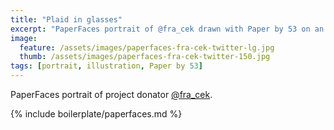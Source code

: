 ```yaml
---
title: "Plaid in glasses"
excerpt: "PaperFaces portrait of @fra_cek drawn with Paper by 53 on an iPad."
image: 
  feature: /assets/images/paperfaces-fra-cek-twitter-lg.jpg
  thumb: /assets/images/paperfaces-fra-cek-twitter-150.jpg
tags: [portrait, illustration, Paper by 53]
---
```


PaperFaces portrait of project donator [@fra_cek](http://twitter.com/fra_cek).

{% include boilerplate/paperfaces.md %}